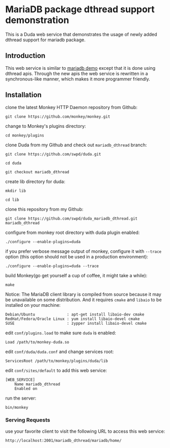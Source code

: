 MariaDB package dthread support demonstration
=============================================

This is a Duda web service that demonstrates the usage of newly added dthread
support for mariadb package.

## Introduction ##
This web service is similar to [mariadb demo](https://github.com/swpd/duda_mariadb_demo)
except that it is done using dthread apis. Through the new apis the web service
is rewritten in a synchronous-like manner, which makes it more programmer friendly.

## Installation ##
clone the latest Monkey HTTP Daemon repository from Github:

    git clone https://github.com/monkey/monkey.git

change to Monkey's plugins directory:

    cd monkey/plugins

clone Duda from my Github and check out `mariadb_dthread` branch:

    git clone https://github.com/swpd/duda.git

    cd duda

    git checkout mariadb_dthread

create lib directory for duda:

    mkdir lib

    cd lib

clone this repository from my Github:

    git clone https://github.com/swpd/duda_mariadb_dthread.git mariadb_dthread

configure from monkey root directory with duda plugin enabled:

    ./configure --enable-plugins=duda

if you prefer verbose message output of monkey, configure it with `--trace` option
(this option should not be used in a production environment):

    ./configure --enable-plugins=duda --trace

build Monkey(go get yourself a cup of coffee, it might take a while):

    make

Notice: The MariaDB client library is compiled from source because it may be
unavailable on some distribution. And it requires `cmake` and `libaio` to be
installed on your machine:

    Debian/Ubuntu              : apt-get install libaio-dev cmake
    RedHat/Fedora/Oracle Linux : yum install libaio-devel cmake
    SUSE                       : zypper install libaio-devel cmake

edit `conf/plugins.load` to make sure `duda` is enabled:

    Load /path/to/monkey-duda.so

edit `conf/duda/duda.conf` and change services root:

    ServicesRoot /path/to/monkey/plugins/duda/lib

edit `conf/sites/default` to add this web service:

    [WEB_SERVICE]
        Name mariadb_dthread
        Enabled on

run the server:

    bin/monkey

### Serving Requests ###
use your favorite client to visit the following URL to access this web service:

    http://localhost:2001/mariadb_dthread/mariadb/home/

